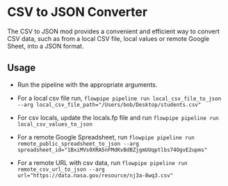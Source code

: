 # CSV to JSON Converter

The CSV to JSON mod provides a convenient and efficient way to convert CSV data, such as from a local CSV file, local values or remote Google Sheet, into a JSON format.

## Usage

- Run the pipeline with the appropriate arguments.

- For a local csv file run, `flowpipe pipeline run local_csv_file_to_json --arg local_csv_file_path="/Users/bob/Desktop/students.csv"`

- For csv locals, update the locals.fp file and run `flowpipe pipeline run local_csv_values_to_json`

- For a remote Google Spreadsheet, run `flowpipe pipeline run remote_public_spreadsheet_to_json --arg spreadsheet_id="1BxiMVs0XRA5nFMdKvBdBZjgmUUqptlbs74OgvE2upms"`

- For a remote URL with csv data, run `flowpipe pipeline run remote_csv_url_to_json --arg url="https://data.nasa.gov/resource/nj3a-8wq3.csv"`
